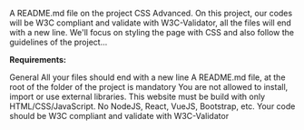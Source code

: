 A README.md file on the project CSS Advanced. On this project, our codes will be W3C compliant and validate with W3C-Validator, all the files will end with a new line. We'll focus on styling the page with CSS and also follow the guidelines of the project...

**Requirements:**

General
All your files should end with a new line
A README.md file, at the root of the folder of the project is mandatory
You are not allowed to install, import or use external libraries. This website must be build with only HTML/CSS/JavaScript. No NodeJS, React, VueJS, Bootstrap, etc.
Your code should be W3C compliant and validate with W3C-Validator